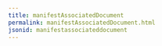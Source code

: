 ```yaml
---
title: manifestAssociatedDocument
permalink: manifestAssociatedDocument.html
jsonid: manifestassociateddocument
---
```

